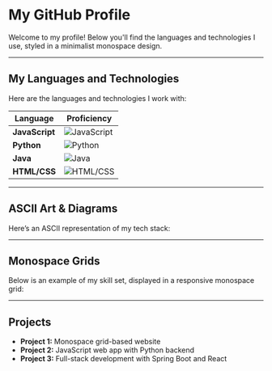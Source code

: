 # My GitHub Profile

Welcome to my profile! Below you'll find the languages and technologies I use, styled in a minimalist monospace design.

---

## My Languages and Technologies

Here are the languages and technologies I work with:

| Language      | Proficiency |
|---------------|-------------|
| **JavaScript**| ![JavaScript](https://img.shields.io/badge/JavaScript-100%25-yellow) |
| **Python**    | ![Python](https://img.shields.io/badge/Python-100%25-blue) |
| **Java**      | ![Java](https://img.shields.io/badge/Java-80%25-red) |
| **HTML/CSS**  | ![HTML/CSS](https://img.shields.io/badge/HTML/CSS-90%25-green) |

---

## ASCII Art & Diagrams

Here’s an ASCII representation of my tech stack:


---

## Monospace Grids

Below is an example of my skill set, displayed in a responsive monospace grid:


---

## Projects

- **Project 1:** Monospace grid-based website
- **Project 2:** JavaScript web app with Python backend
- **Project 3:** Full-stack development with Spring Boot and React

